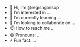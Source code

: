 - 👋 Hi, I’m @regisngansop
- 👀 I’m interested in ...
- 🌱 I’m currently learning ...
- 💞️ I’m looking to collaborate on ...
- 📫 How to reach me ...
- 😄 Pronouns: ...
- ⚡ Fun fact: ...

<!---
regisngansop/regisngansop is a ✨ special ✨ repository because its `README.md` (this file) appears on your GitHub profile.
You can click the Preview link to take a look at your changes.
--->
